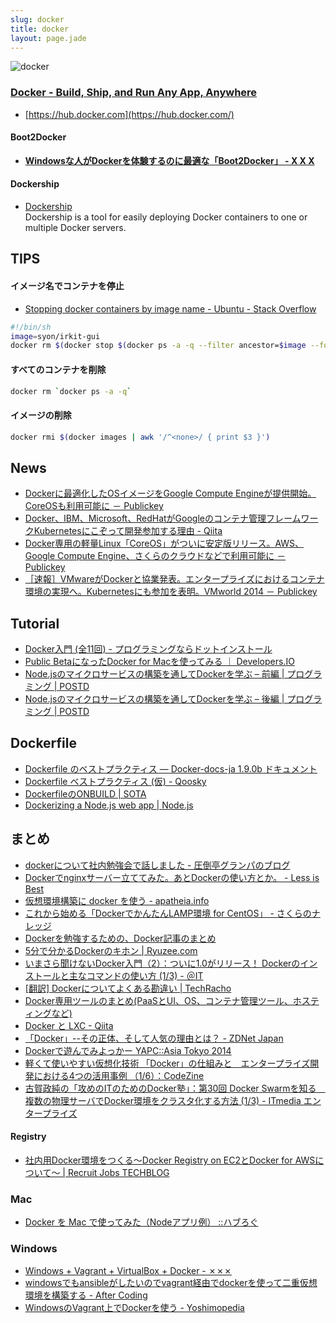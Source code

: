 ```yaml
---
slug: docker
title: docker
layout: page.jade
---
```


![docker](/wiki/assets/img/docker.png)

### [Docker - Build, Ship, and Run Any App, Anywhere](https://www.docker.com/)

- [https://hub.docker.com](https://hub.docker.com/)

#### Boot2Docker

- __[Windowsな人がDockerを体験するのに最適な「Boot2Docker」 - X X X](http://syonx.hatenablog.com/entry/2014/09/21/060000)__

#### Dockership
- [Dockership](http://docker.sh/ip/)  
  Dockership is a tool for easily deploying Docker containers to one or multiple Docker servers.


## TIPS

#### イメージ名でコンテナを停止
- [Stopping docker containers by image name \- Ubuntu \- Stack Overflow](http://stackoverflow.com/questions/32073971/stopping-docker-containers-by-image-name-ubuntu)
```bash
#!/bin/sh
image=syon/irkit-gui
docker rm $(docker stop $(docker ps -a -q --filter ancestor=$image --format="{{.ID}}"))
```

#### すべてのコンテナを削除
```bash
docker rm `docker ps -a -q`
```

#### イメージの削除
```bash
docker rmi $(docker images | awk '/^<none>/ { print $3 }')
```


## News

- [Dockerに最適化したOSイメージをGoogle Compute Engineが提供開始。CoreOSも利用可能に － Publickey](http://www.publickey1.jp/blog/14/dockerosgoogle_compute_enginecoreos.html)
- [Docker、IBM、Microsoft、RedHatがGoogleのコンテナ管理フレームワークKubernetesにこぞって開発参加する理由 - Qiita](http://qiita.com/kazunori279/items/ebe8ea24601e606f8048)
- [Docker専用の軽量Linux「CoreOS」がついに安定版リリース。AWS、Google Compute Engine、さくらのクラウドなどで利用可能に － Publickey](http://www.publickey1.jp/blog/14/dockerlinuxcoreosawsgoogle_compute_engine.html)
- [［速報］VMwareがDockerと協業発表。エンタープライズにおけるコンテナ環境の実現へ。Kubernetesにも参加を表明。VMworld 2014 － Publickey](http://www.publickey1.jp/blog/14/vmwaredockerkubernetes.html)


## Tutorial

- [Docker入門 (全11回) - プログラミングならドットインストール](http://dotinstall.com/lessons/basic_docker)
- [Public BetaになったDocker for Macを使ってみる ｜ Developers.IO](http://dev.classmethod.jp/server-side/docker-server-side/using-docker-for-mac-public-beta/)
- [Node.jsのマイクロサービスの構築を通してDockerを学ぶ – 前編 | プログラミング | POSTD](http://postd.cc/learn-docker-by-building-a-microservice-1/)
- [Node.jsのマイクロサービスの構築を通してDockerを学ぶ – 後編 | プログラミング | POSTD](http://postd.cc/learn-docker-by-building-a-microservice-2/)


## Dockerfile
- [Dockerfile のベストプラクティス — Docker\-docs\-ja 1\.9\.0b ドキュメント](http://docs.docker.jp/engine/articles/dockerfile_best-practice.html)
- [Dockerfile ベストプラクティス \(仮\) \- Qoosky](https://www.qoosky.io/techs/f38c112ca9)
- [DockerfileのONBUILD \| SOTA](http://deeeet.com/writing/2014/03/21/docker-onbuild/)
- [Dockerizing a Node\.js web app \| Node\.js](https://nodejs.org/en/docs/guides/nodejs-docker-webapp/)


## まとめ

- [dockerについて社内勉強会で話しました - 圧倒亭グランパのブログ](http://at-grandpa.hatenablog.jp/entry/2014/01/30/161032)
- [Dockerでnginxサーバー立ててみた。あとDockerの使い方とか。 - Less is Best](http://yss44.hatenablog.com/entry/2013/12/27/150920)
- [仮想環境構築に docker を使う - apatheia.info](http://apatheia.info/blog/2013/06/17/docker/)
- [これから始める「DockerでかんたんLAMP環境 for CentOS」 - さくらのナレッジ](http://knowledge.sakura.ad.jp/tech/1811/)
- [Dockerを勉強するための、Docker記事のまとめ](http://wslash.com/?p=5584)
- [5分で分かるDockerのキホン | Ryuzee.com](http://www.ryuzee.com/contents/blog/6952)
- [いまさら聞けないDocker入門（2）：ついに1.0がリリース！ Dockerのインストールと主なコマンドの使い方 (1/3) - ＠IT](http://www.atmarkit.co.jp/ait/articles/1406/10/news031.html)
- [[翻訳] Dockerについてよくある勘違い | TechRacho](http://techracho.bpsinc.jp/hachi8833/2014_06_16/17982)
- [Docker専用ツールのまとめ(PaaSとUI、OS、コンテナ管理ツール、ホスティングなど)](http://wslash.com/?p=5744)
- [Docker と LXC - Qiita](http://qiita.com/Surgo/items/709a07d68c6eafbad267)
- [「Docker」--その正体、そして人気の理由とは？ - ZDNet Japan](http://japan.zdnet.com/virtualization/sp/35052286/)
- [Dockerで遊んでみよっかー YAPC::Asia Tokyo 2014](http://www.slideshare.net/kazeburo/docker-yapcasia-tokyo-2014)
- [軽くて使いやすい仮想化技術 「Docker」の仕組みと　エンタープライズ開発における4つの活用事例 （1/6）：CodeZine](http://codezine.jp/article/detail/7894)
- [古賀政純の「攻めのITのためのDocker塾」：第30回 Docker Swarmを知る　複数の物理サーバでDocker環境をクラスタ化する方法 \(1/3\) \- ITmedia エンタープライズ](http://www.itmedia.co.jp/enterprise/articles/1610/19/news009.html)

#### Registry
- [社内用Docker環境をつくる〜Docker Registry on EC2とDocker for AWSについて〜 \| Recruit Jobs TECHBLOG](https://techblog.recruitjobs.net/development/docker-registry-on-ec2_and_docker-for-aws)

### Mac

- [Docker を Mac で使ってみた（Nodeアプリ例） ::ハブろぐ](http://havelog.ayumusato.com/develop/server/e601-docker_on_mac.html)

### Windows

- [Windows + Vagrant + VirtualBox + Docker - ✗✗✗](http://syonx.hatenablog.com/entry/2014/02/18/010757)
- [windowsでもansibleがしたいのでvagrant経由でdockerを使って二重仮想環境を構築する - After Coding](http://saisa.hateblo.jp/entry/2013/12/10/153651)
- [WindowsのVagrant上でDockerを使う - Yoshimopedia](http://yoshimov.com/tips/windows-vagrant-docker/)
